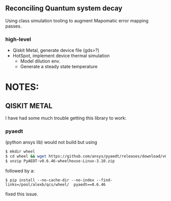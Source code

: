## Reconciling Quantum system decay 
Using class simulation tooling to augment Mapomatic error mapping passes.

### high-level 
- Qiskit Metal, generate device file (gds>?)
- HotSpot, implement device thermal simulation
    - Model dilution env.
    - Generate a steady state temperature


# NOTES:
## QISKIT METAL
I have had some much trouble getting this library to work:
### pyaedt 
(python ansys lib) would not build but using
```bash
$ mkdir wheel
$ cd wheel && wget https://github.com/ansys/pyaedt/releases/download/v0.6.46/PyAEDT-v0.6.46-wheelhouse-Linux-3.10.zip
$ unzip PyAEDT-v0.6.46-wheelhouse-Linux-3.10.zip  
```
followed by a:
```
$ pip install --no-cache-dir --no-index --find-links=/pool/alexb/qcs/wheel/  pyaedt==0.6.46
```
fixed this issue.
